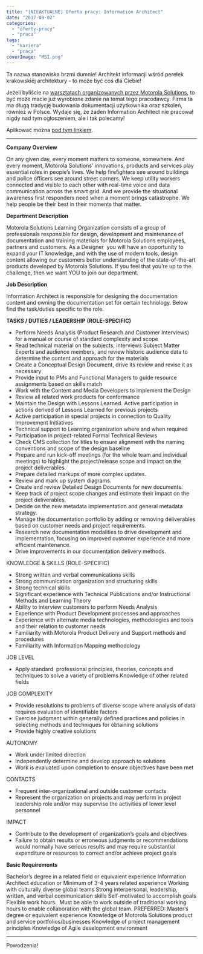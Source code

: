 ```yaml
---
title: "[NIEAKTUALNE] Oferta pracy: Information Architect"
date: "2017-08-02"
categories:
  - "oferty-pracy"
  - "praca"
tags:
  - "kariera"
  - "praca"
coverImage: "MSI.png"
---
```


Ta nazwa stanowiska brzmi dumnie! Architekt informacji wśród perełek krakowskiej architektury - to może być coś dla Ciebie!

Jeżeli byliście na [warsztatach organizowanych przez Motorola Solutions](http://techwriter.pl/bezplatne-warsztaty-tworzenia-dokumentacji-technicznej-i-szkolen-e-learning-w-krakowie/), to być może macie już wyrobione zdanie na temat tego pracodawcy. Firma ta ma długą tradycję budowania dokumentacji użytkownika oraz szkoleń, również w Polsce. Wydaje się, że żaden Information Architect nie pracował nigdy nad tym ogłoszeniem, ale i tak polecamy!

Aplikować można [pod tym linkiem](https://krb-xjobs.brassring.com/TGnewUI/Search/home/HomeWithPreLoad?PageType=JobDetails&partnerid=30162&siteid=5286&AReq=3829BR#jobDetails=undefined).

---

**Company Overview**

On any given day, every moment matters to someone, somewhere. And every moment, Motorola Solutions’ innovations, products and services play essential roles in people’s lives. We help firefighters see around buildings and police officers see around street corners. We keep utility workers connected and visible to each other with real-time voice and data communication across the smart grid. And we provide the situational awareness first responders need when a moment brings catastrophe. We help people be their best in their moments that matter.

**Department Description**

Motorola Solutions Learning Organization consists of a group of professionals responsible for design, development and maintenance of documentation and training materials for Motorola Solutions employees, partners and customers. As a Designer  you will have an opportunity to expand your IT knowledge, and with the use of modern tools, design content allowing our customers better understanding of the state-of-the-art products developed by Motorola Solutions. If you feel that you’re up to the challenge, then we want YOU to join our department.

**Job Description**

Information Architect is responsible for designing the documentation content and owning the documentation set for certain technology. Below find the task/duties specific to the role.

**TASKS / DUTIES / LEADERSHIP** **(ROLE-SPECIFIC)**

- Perform Needs Analysis (Product Research and Customer Interviews) for a manual or course of standard complexity and scope
- Read technical material on the subjects, interviews Subject Matter Experts and audience members, and review historic audience data to determine the content and approach for the materials
- Create a Conceptual Design Document, drive its review and revise it as necessary
- Provide input to PMs and Functional Managers to guide resource assignments based on skills match
- Work with the Content and Media Developers to implement the Design
- Review all related work products for conformance
- Maintain the Design with Lessons Learned. Active participation in actions derived of Lessons Learned for previous projects
- Active participation in special projects in connection to Quality Improvement Initiatives
- Technical support to Learning organization where and when required
- Participation in project-related Formal Technical Reviews
- Check CMS collection for titles to ensure alignment with the naming conventions and scope of the design baseline
- Prepare and run kick-off meetings (for the whole team and individual meetings) to highlight the project/release scope and impact on the project deliverables.
- Prepare detailed markups of more complex updates.
- Review and mark up system diagrams.
- Create and review Detailed Design Documents for new documents.
- Keep track of project scope changes and estimate their impact on the project deliverables.
- Decide on the new metadata implementation and general metadata strategy.
- Manage the documentation portfolio by adding or removing deliverables based on customer needs and project requirements.
- Research new documentation modalities to drive development and implementation, focusing on improved customer experience and more efficient maintenance.
- Drive improvements in our documentation delivery methods.

KNOWLEDGE & SKILLS (ROLE-SPECIFIC)

- Strong written and verbal communications skills
- Strong communication organization and structuring skills
- Strong technical skills
- Significant experience with Technical Publications and/or Instructional Methods and Learning Theory
- Ability to interview customers to perform Needs Analysis
- Experience with Product Development processes and approaches
- Experience with alternate media technologies, methodologies and tools and their relation to customer needs
- Familiarity with Motorola Product Delivery and Support methods and procedures
- Familiarity with Information Mapping methodology

JOB LEVEL

- Apply standard  professional principles, theories, concepts and techniques to solve a variety of problems Knowledge of other related fields

JOB COMPLEXITY

- Provide resolutions to problems of diverse scope where analysis of data requires evaluation of identifiable factors
- Exercise judgment within generally defined practices and policies in selecting methods and techniques for obtaining solutions
- Provide highly creative solutions

AUTONOMY

- Work under limited direction
- Independently determine and develop approach to solutions
- Work is evaluated upon completion to ensure objectives have been met

CONTACTS

- Frequent inter-organizational and outside customer contacts
- Represent the organization on projects and may perform in project leadership role and/or may supervise the activities of lower level personnel

IMPACT

- Contribute to the development of organization’s goals and objectives
- Failure to obtain results or erroneous judgments or recommendations would normally have serious results and may require substantial expenditure or resources to correct and/or achieve project goals

**Basic Requirements**

Bachelor’s degree in a related field or equivalent experience Information Architect education or Minimum of 3-4 years related experience Working with culturally diverse global teams Strong interpersonal, leadership, written, and verbal communication skills Self-motivated to accomplish goals Flexible work hours.  Must be able to work outside of traditional working hours to enable collaboration with the global team. PREFERRED: Master’s degree or equivalent experience Knowledge of Motorola Solutions product and service portfolios/businesses Knowledge of project management principles Knowledge of Agile development environment

---

Powodzenia!
